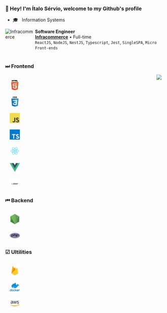 ### 👋 Hey! I'm Ítalo Sérvio, welcome to my Github's profile

- 🎓 &nbsp; Information Systems

[<img align="left" height="94px" width="94px" alt="Infracommerce" src="https://media-exp1.licdn.com/dms/image/C4E0BAQHKPct6v-OLNg/company-logo_200_200/0/1623711530755?e=1640822400&v=beta&t=Fvh0fTfiIkk5zc3JBySJqViwHxl4WDzsU9gj9tw57Qo"/>](https://www.infracommerce.com.br/)

**Software Engineer** \
[**Infracommerce**](https://www.infracommerce.com.br/) • Full-time \
`ReactJS`, `NodeJS`, `NestJS`, `Typescript`, `Jest`, `SingleSPA`, `Micro Front-ends`\
<br/>

### ⏭ Frontend

<img align="right" style="margin-right: 10px" src="https://github-readme-stats.vercel.app/api/top-langs/?username=italoservio&theme=dark&hide_langs_below=1" />

<code align="left">
  <img height="32" style="margin-right: 5px" src="https://raw.githubusercontent.com/github/explore/80688e429a7d4ef2fca1e82350fe8e3517d3494d/topics/html/html.png" alt="HTML5"/>
</code>
<code align="left">
  <img height="32" style="margin-right: 5px" src="https://raw.githubusercontent.com/github/explore/80688e429a7d4ef2fca1e82350fe8e3517d3494d/topics/css/css.png" alt="CSS"/>
</code>
<code align="left">
  <img height="32" style="margin-right: 5px" src="https://raw.githubusercontent.com/github/explore/80688e429a7d4ef2fca1e82350fe8e3517d3494d/topics/javascript/javascript.png" alt="Javascript"/>
</code>
<code align="left">
  <img height="32" style="margin-right: 5px" src="https://raw.githubusercontent.com/github/explore/80688e429a7d4ef2fca1e82350fe8e3517d3494d/topics/typescript/typescript.png" alt="Typescript"/>
</code>
<code align="left">
  <img height="32" style="margin-right: 5px" src="https://raw.githubusercontent.com/github/explore/80688e429a7d4ef2fca1e82350fe8e3517d3494d/topics/react/react.png" alt="React"/>
</code>
<code align="left">
  <img height="32" style="margin-right: 5px" src="https://raw.githubusercontent.com/github/explore/80688e429a7d4ef2fca1e82350fe8e3517d3494d/topics/vue/vue.png" alt="Vue"/>
</code>
<code align="left">
  <img height="32" src="https://raw.githubusercontent.com/github/explore/80688e429a7d4ef2fca1e82350fe8e3517d3494d/topics/jquery/jquery.png" alt="jQuery"/>
</code>

### ⏮ Backend
<code align="left">
  <img height="32" style="margin-right: 5px" src="https://raw.githubusercontent.com/github/explore/80688e429a7d4ef2fca1e82350fe8e3517d3494d/topics/nodejs/nodejs.png" alt="Nodejs"/>
</code>
<code>
  <img height="32" src="https://raw.githubusercontent.com/github/explore/80688e429a7d4ef2fca1e82350fe8e3517d3494d/topics/php/php.png" alt="PHP"/>
</code>

### ☑ Ultilities
<code align="left">
  <img height="32" style="margin-right: 5px" src="https://raw.githubusercontent.com/github/explore/80688e429a7d4ef2fca1e82350fe8e3517d3494d/topics/firebase/firebase.png" alt="Firebase"/>
</code>
<code align="left">
  <img height="32" style="margin-right: 5px" src="https://raw.githubusercontent.com/github/explore/80688e429a7d4ef2fca1e82350fe8e3517d3494d/topics/docker/docker.png" alt="Docker"/>
</code>
<code align="left">
  <img height="32" src="https://raw.githubusercontent.com/github/explore/80688e429a7d4ef2fca1e82350fe8e3517d3494d/topics/aws/aws.png" alt="AWS"/>
</code>


